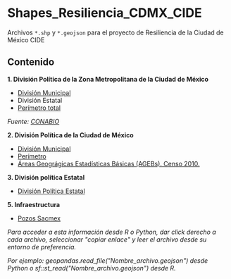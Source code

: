 # Shapes_Resiliencia_CDMX_CIDE
Archivos `*.shp` y `*.geojson` para el proyecto de Resiliencia de la Ciudad de México CIDE


## Contenido

**1. División Política de la Zona Metropolitana de la Ciudad de México**

* [División Municipal](https://github.com/JuveCampos/Shapes_Resiliencia_CDMX_CIDE/raw/master/Zona%20Metropolitana/EdosZM.geojson)
* División Estatal
* [Perímetro total](https://github.com/JuveCampos/Shapes_Resiliencia_CDMX_CIDE/raw/master/Zona%20Metropolitana/ZMVM_shell.geojson)

_Fuente: [CONABIO](http://www.conabio.gob.mx/informacion/gis/)_

**2. División Política de la Ciudad de México**

* [División Municipal](https://github.com/JuveCampos/Shapes_Resiliencia_CDMX_CIDE/raw/master/Shape%20Ciudad%20de%20México/CDMX_mpal.geojson)
* [Perímetro](https://github.com/JuveCampos/Shapes_Resiliencia_CDMX_CIDE/raw/master/Shape%20Ciudad%20de%20México/CDMX_perimetro.geojson)
* [Áreas Geográgicas Estadísticas Básicas (AGEBs). Censo 2010.](https://github.com/JuveCampos/Shapes_Resiliencia_CDMX_CIDE/raw/master/Zona%20Metropolitana/Ageb.geojson)

**3. División política Estatal**

* [División Política Estatal](https://github.com/JuveCampos/MexicoSinIslas/raw/master/Sin_islas.geojson)

**5. Infraestructura**

* [Pozos Sacmex]()


_Para acceder a esta información desde R o Python, dar click derecho a cada archivo, seleccionar "copiar enlace" y leer el archivo desde su entorno de preferencia._

_Por ejemplo: geopandas.read_file("Nombre_archivo.geojson") desde Python o sf::st_read("Nombre_archivo.geojson") desde R._


